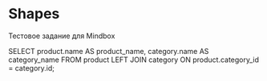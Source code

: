 # Shapes
Тестовое задание для Mindbox

SELECT product.name AS product_name, category.name AS category_name FROM product
	LEFT JOIN category ON product.category_id = category.id;

